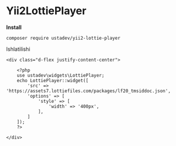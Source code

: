 ﻿# Yii2LottiePlayer

**Install**

    composer require ustadev/yii2-lottie-player


Ishlatilishi

    <div class="d-flex justify-content-center">
    
        <?php
        use ustadev\widgets\LottiePlayer;
        echo LottiePlayer::widget([
            'src' => 'https://assets7.lottiefiles.com/packages/lf20_tmsiddoc.json',
            'options' => [
                'style' => [
                    'width' => '400px',
                ],
            ]
        ]);
        ?>
    
    </div>
